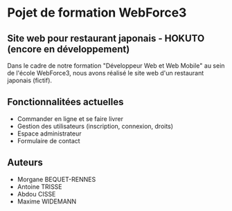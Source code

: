 # Pojet de formation WebForce3

## Site web pour restaurant japonais - HOKUTO (encore en développement)

Dans le cadre de notre formation "Développeur Web et Web Mobile" au sein de l'école WebForce3, nous avons réalisé le site web d'un restaurant japonais (fictif).

## Fonctionnalitées actuelles

- Commander en ligne et se faire livrer
- Gestion des utilisateurs (inscription, connexion, droits)
- Espace administrateur
- Formulaire de contact

## Auteurs

- Morgane BEQUET-RENNES
- Antoine TRISSE
- Abdou CISSE
- Maxime WIDEMANN